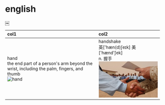 # english
￼

|col1|col2|
|:---|:---|
|hand<br/>the end part of a person's arm beyond the wrist, including the palm, fingers, and thumb<br/>![hand](images/2018/hand.jpg)|handshake<br/>英['hæn(d)ʃeɪk] 美['hænd'ʃek]<br/>n. 握手<br/>![handshake](images/2018/handshake.jpg)|

